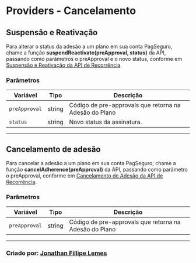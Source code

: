 # Providers - Cancelamento

## Suspensão e Reativação
Para alterar o status da adesão a um plano em sua conta PagSeguro, chame a função **suspendReactivate(preApproval, status)** da API, passando como parâmetros o preApproval e o novo status, conforme em <a href="https://dev.pagseguro.uol.com.br/reference/api-recorrencia#suspens%C3%A3o-e-reativa%C3%A7%C3%A3o">Suspensão e Reativação da API de Recorrência</a>.

### Parâmetros
<table class="params">
   <thead>
      <tr>
         <th>Variável</th>
         <th>Tipo</th>
         <th class="last">Descrição</th>
      </tr>
   </thead>
   <tbody>
      <tr>
         <td class="name"><code>preApproval</code></td>
         <td class="type">
            <span class="param-type">string</span>
         </td>
         <td class="description last">Código de pre-approvals que retorna na Adesão do Plano</td>
      </tr>
      <tr>
         <td class="name"><code>status</code></td>
         <td class="type">
            <span class="param-type">string</span>
         </td>
         <td class="description last">Novo status da assinatura.</td>
      </tr>
    </tbody>
</table>

---

## Cancelamento de adesão
Para cancelar a adesão a um plano em sua conta PagSeguro, chame a função **cancelAdherence(preApproval)** da API, passando como parâmetro o preApproval, conforme em <a href="https://dev.pagseguro.uol.com.br/reference/api-recorrencia#cancelamento-de-ades%C3%A3o">Cancelamento de Adesão da API de Recorrência</a>.

### Parâmetros
<table class="params">
   <thead>
      <tr>
         <th>Variável</th>
         <th>Tipo</th>
         <th class="last">Descrição</th>
      </tr>
   </thead>
   <tbody>
      <tr>
         <td class="name"><code>preApproval</code></td>
         <td class="type">
            <span class="param-type">string</span>
         </td>
         <td class="description last">Código de pre-approvals que retorna na Adesão do Plano</td>
      </tr>
    </tbody>
</table>

---

### Criado por: [Jonathan Fillipe Lemes](https://github.com/JonathanLemes/)